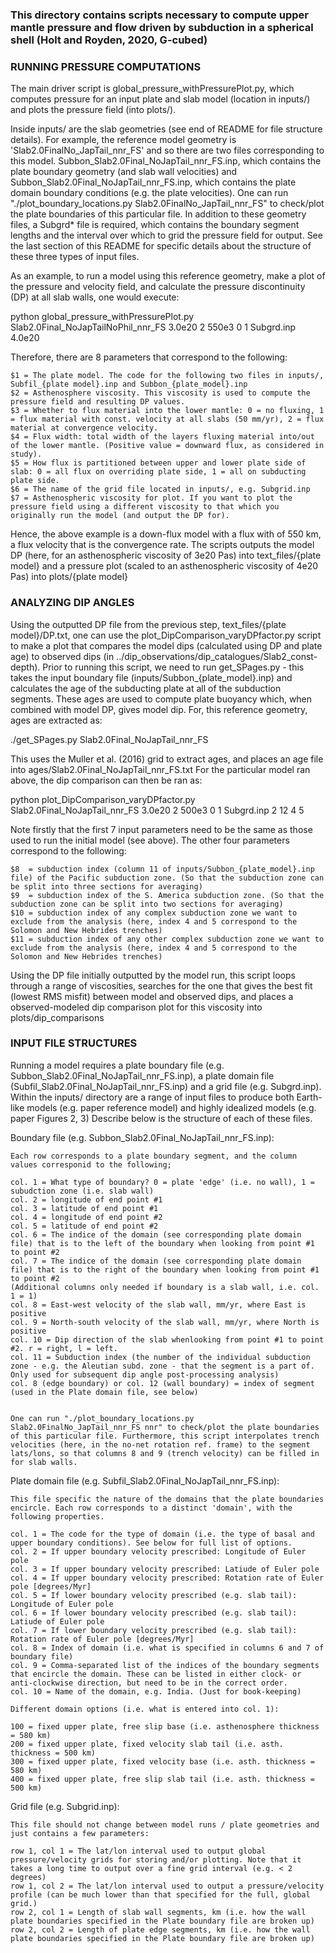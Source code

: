 ### This directory contains scripts necessary to compute upper mantle pressure and flow driven by subduction in a spherical shell (Holt and Royden, 2020, G-cubed)

### RUNNING PRESSURE COMPUTATIONS

The main driver script is global_pressure_withPressurePlot.py, which computes pressure for an input plate and slab model (location in inputs/) and plots the pressure field (into plots/). 

Inside inputs/ are the slab geometries (see end of README for file structure details).  For example, the reference model geometry is 'Slab2.0FinalNo_JapTail_nnr_FS' and so there are two files corresponding to this model. Subbon_Slab2.0Final_NoJapTail_nnr_FS.inp, which contains the plate boundary geometry (and slab wall velocities) and Subbon_Slab2.0Final_NoJapTail_nnr_FS.inp, which contains the plate domain boundary conditions (e.g. the plate velocities). One can run "./plot_boundary_locations.py Slab2.0FinalNo_JapTail_nnr_FS" to check/plot the plate boundaries of this particular file. In addition to these geometry files, a Subgrd* file is required, which contains the boundary segment lengths and the interval over which to grid the pressure field for output. See the last section of this README for specific details about the structure of these three types of input files. 

As an example, to run a model using this reference geometry, make a plot of the pressure and velocity field, and calculate the pressure discontinuity (DP) at all slab walls, one would execute:

python global_pressure_withPressurePlot.py Slab2.0Final_NoJapTailNoPhil_nnr_FS 3.0e20 2 550e3 0 1 Subgrd.inp 4.0e20

Therefore, there are 8 parameters that correspond to the following:

	$1 = The plate model. The code for the following two files in inputs/, Subfil_{plate model}.inp and Subbon_{plate_model}.inp
	$2 = Asthenosphere viscosity. This viscosity is used to compute the pressure field and resulting DP values.
	$3 = Whether to flux material into the lower mantle: 0 = no fluxing, 1 = flux material with const. velocity at all slabs (50 mm/yr), 2 = flux material at convergence velocity.
	$4 = Flux width: total width of the layers fluxing material into/out of the lower mantle. (Positive value = downward flux, as considered in study).
	$5 = How flux is partitioned between upper and lower plate side of slab: 0 = all flux on overriding plate side, 1 = all on subducting plate side.
	$6 = The name of the grid file located in inputs/, e.g. Subgrid.inp
	$7 = Asthenospheric viscosity for plot. If you want to plot the pressure field using a different viscosity to that which you originally run the model (and output the DP for).

Hence, the above example is a down-flux model with a flux with of 550 km, a flux velocity that is the convergence rate. The scripts outputs the model DP (here, for an asthenospheric viscosity of 3e20 Pas) into text_files/{plate model} and a pressure plot (scaled to an asthenospheric viscosity of 4e20 Pas) into plots/{plate model}

### ANALYZING DIP ANGLES

Using the outputted DP file from the previous step, text_files/{plate model}/DP.txt, one can use the plot_DipComparison_varyDPfactor.py script to make a plot that compares the model dips (calculated using DP and plate age) to observed dips (in ../dip_observations/dip_catalogues/Slab2_const-depth). Prior to running this script, we need to run get_SPages.py - this takes the input boundary file (inputs/Subbon_{plate_model}.inp) and calculates the age of the subducting plate at all of the subduction segments. These ages are used to compute plate buoyancy which, when combined with model DP, gives model dip. For, this reference geometry, ages are extracted as:

./get_SPages.py Slab2.0Final_NoJapTail_nnr_FS

This uses the Muller et al. (2016) grid to extract ages, and places an age file into ages/Slab2.0Final_NoJapTail_nnr_FS.txt
For the particular model ran above, the dip comparison can then be ran as:

python plot_DipComparison_varyDPfactor.py Slab2.0Final_NoJapTail_nnr_FS 3.0e20 2 500e3 0 1 Subgrd.inp 2 12 4 5

Note firstly that the first 7 input parameters need to be the same as those used to run the initial model (see above). The other four parameters correspond to the following:

	$8  = subduction index (column 11 of inputs/Subbon_{plate_model}.inp file) of the Pacific subduction zone. (So that the subduction zone can be split into three sections for averaging)
	$9  = subduction index of the S. America subduction zone. (So that the subduction zone can be split into two sections for averaging) 
	$10 = subduction index of any complex subduction zone we want to exclude from the analysis (here, index 4 and 5 correspond to the Solomon and New Hebrides trenches)
	$11 = subduction index of any other complex subduction zone we want to exclude from the analysis (here, index 4 and 5 correspond to the Solomon and New Hebrides trenches)

Using the DP file initially outputted by the model run, this script loops through a range of viscosities, searches for the one that gives the best fit (lowest RMS misfit) between model and observed dips, and places a observed-modeled dip comparison plot for this viscosity into plots/dip_comparisons 

### INPUT FILE STRUCTURES

Running a model requires a plate boundary file (e.g. Subbon_Slab2.0Final_NoJapTail_nnr_FS.inp), a plate domain file (Subfil_Slab2.0Final_NoJapTail_nnr_FS.inp) and a grid file (e.g. Subgrd.inp). Within the inputs/ directory are a range of input files to produce both Earth-like models (e.g. paper reference model) and highly idealized models (e.g. paper Figures 2, 3) Describe below is the structure of each of these files.

Boundary file (e.g. Subbon_Slab2.0Final_NoJapTail_nnr_FS.inp):

	Each row corresponds to a plate boundary segment, and the column values corresponid to the following;

	col. 1 = What type of boundary? 0 = plate 'edge' (i.e. no wall), 1 = subudction zone (i.e. slab wall)
	col. 2 = longitude of end point #1
	col. 3 = latitude of end point #1
	col. 4 = longitude of end point #2
	col. 5 = latitude of end point #2
	col. 6 = The indice of the domain (see corresponding plate domain file) that is to the left of the boundary when looking from point #1 to point #2
	col. 7 = The indice of the domain (see corresponding plate domain file) that is to the right of the boundary when looking from point #1 to point #2
	(Additional columns only needed if boundary is a slab wall, i.e. col. 1 = 1)
	col. 8 = East-west velocity of the slab wall, mm/yr, where East is positive 
	col. 9 = North-south velocity of the slab wall, mm/yr, where North is positive 
	col. 10 = Dip direction of the slab whenlooking from point #1 to point #2. r = right, l = left.
	col. 11 = Subduction index (the number of the individual subduction zone - e.g. the Aleutian subd. zone - that the segment is a part of. Only used for subsequent dip angle post-processing analysis)
	col. 8 (edge boundary) or col. 12 (wall boundary) = index of segment (used in the Plate domain file, see below)


	One can run "./plot_boundary_locations.py Slab2.0FinalNo_JapTail_nnr_FS nnr" to check/plot the plate boundaries of this particular file. Furthermore, this script interpolates trench velocities (here, in the no-net rotation ref. frame) to the segment lats/lons, so that columns 8 and 9 (trench velocity) can be filled in for slab walls.

Plate domain file (e.g. Subfil_Slab2.0Final_NoJapTail_nnr_FS.inp):

	This file specific the nature of the domains that the plate boundaries encircle. Each row corresponds to a distinct 'domain', with the following properties.

	col. 1 = The code for the type of domain (i.e. the type of basal and upper boundary conditions). See below for full list of options.
	col. 2 = If upper boundary velocity prescribed: Longitude of Euler pole
	col. 3 = If upper boundary velocity prescribed: Latiude of Euler pole
	col. 4 = If upper boundary velocity prescribed: Rotation rate of Euler pole [degrees/Myr]
	col. 5 = If lower boundary velocity prescribed (e.g. slab tail): Longitude of Euler pole
	col. 6 = If lower boundary velocity prescribed (e.g. slab tail): Latiude of Euler pole
	col. 7 = If lower boundary velocity prescribed (e.g. slab tail): Rotation rate of Euler pole [degrees/Myr]
	col. 8 = Index of domain (i.e. what is specified in columns 6 and 7 of boundary file) 
	col. 9 = Comma-separated list of the indices of the boundary segments that encircle the domain. These can be listed in either clock- or anti-clockwise direction, but need to be in the correct order.
	col. 10 = Name of the domain, e.g. India. (Just for book-keeping)

	Different domain options (i.e. what is entered into col. 1):

	100 = fixed upper plate, free slip base (i.e. asthenosphere thickness = 580 km)
	200 = fixed upper plate, fixed velocity slab tail (i.e. asth. thickness = 500 km)
	300 = fixed upper plate, fixed velocity base (i.e. asth. thickness = 580 km)
	400 = fixed upper plate, free slip slab tail (i.e. asth. thickness = 500 km)

Grid file (e.g. Subgrid.inp):

	This file should not change between model runs / plate geometries and just contains a few parameters:

	row 1, col 1 = The lat/lon interval used to output global pressure/velocity grids for storing and/or plotting. Note that it takes a long time to output over a fine grid interval (e.g. < 2 degrees)
	row 1, col 2 = The lat/lon interval used to output a pressure/velocity profile (can be much lower than that specified for the full, global grid.)
	row 2, col 1 = Length of slab wall segments, km (i.e. how the wall plate boundaries specified in the Plate boundary file are broken up)
	row 2, col 2 = Length of plate edge segments, km (i.e. how the wall plate boundaries specified in the Plate boundary file are broken up)





